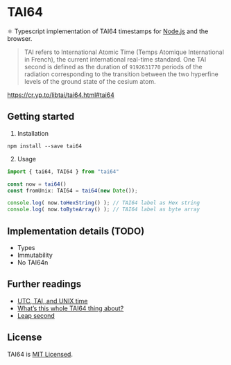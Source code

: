 # TAI64

⚛️ Typescript implementation of TAI64 timestamps for [Node.js](https://nodejs.org/en/) and the browser.

> TAI refers to International Atomic Time (Temps Atomique International in French), the current international real-time standard. One TAI second is defined as the duration of `9192631770` periods of the radiation corresponding to the transition between the two hyperfine levels of the ground state of the cesium atom.

https://cr.yp.to/libtai/tai64.html#tai64

## Getting started

1. Installation

```shell
npm install --save tai64
```

2. Usage

```javascript
import { tai64, TAI64 } from "tai64"

const now = tai64()
const fromUnix: TAI64 = tai64(new Date());

console.log( now.toHexString() ); // TAI64 label as Hex string
console.log( now.toByteArray() ); // TAI64 label as byte array
```

## Implementation details (TODO)

- Types
- Immutability
- No TAI64n

## Further readings

- [UTC, TAI, and UNIX time](https://cr.yp.to/libtai/tai64.html)
- [What’s this whole TAI64 thing about?](http://dyscour.se/post/12679668746/using-tai64-for-logging)
- [Leap second](https://en.wikipedia.org/wiki/Leap_second)

## License

TAI64 is [MIT Licensed](../blob/master/LICENSE.md).
